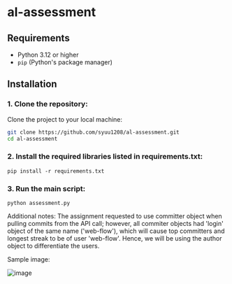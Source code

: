 # al-assessment

## Requirements
- Python 3.12 or higher
- `pip` (Python's package manager)

## Installation

### 1. Clone the repository:
Clone the project to your local machine:
```bash
git clone https://github.com/syuu1208/al-assessment.git
cd al-assessment
```

### 2. Install the required libraries listed in requirements.txt:
```
pip install -r requirements.txt
```

### 3. Run the main script:
```
python assessment.py
```


Additional notes:
The assignment requested to use committer object when pulling commits from the API call; however, all commiter objects had 'login' object of the same name ('web-flow'), which will cause top committers and longest streak to be of user 'web-flow'. Hence, we will be using the author object to differentiate the users.

Sample image:

![image](https://github.com/user-attachments/assets/9fcefc47-7810-4619-90b2-1dd98d9aa9b6)
